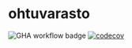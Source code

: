 # ohtuvarasto

![GHA workflow badge](https://github.com/Kozbeli/ohtuvarasto/workflows/CI/badge.svg)
[![codecov](https://codecov.io/gh/Kozbeli/ohtuvarasto/branch/main/graph/badge.svg?token=4882JYNLY9)](https://codecov.io/gh/Kozbeli/ohtuvarasto)

